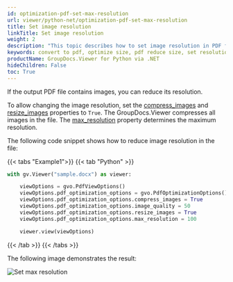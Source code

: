```yaml
---
id: optimization-pdf-set-max-resolution
url: viewer/python-net/optimization-pdf-set-max-resolution
title: Set image resolution
linkTitle: Set image resolution
weight: 2
description: "This topic describes how to set image resolution in PDF file using the GroupDocs.Viewer Python API."
keywords: convert to pdf, optimize size, pdf reduce size, set resolution
productName: GroupDocs.Viewer for Python via .NET
hideChildren: False
toc: True
---
```

If the output PDF file contains images, you can reduce its resolution.

To allow changing the image resolution, set the [compress_images](https://reference.groupdocs.com/viewer/python-net/groupdocs.viewer.options/pdfoptimizationoptions/#properties) and [resize_images](https://reference.groupdocs.com/viewer/python-net/groupdocs.viewer.options/pdfoptimizationoptions/#properties) properties to `True`. The GroupDocs.Viewer compresses all images in the file. The [max_resolution](https://reference.groupdocs.com/viewer/python-net/groupdocs.viewer.options/pdfoptimizationoptions/#properties) property determines the maximum resolution. 

The following code snippet shows how to reduce image resolution in the file:

{{< tabs "Example1">}}
{{< tab "Python" >}}
```python
with gv.Viewer("sample.docx") as viewer:

    viewOptions = gvo.PdfViewOptions()
    viewOptions.pdf_optimization_options = gvo.PdfOptimizationOptions()
    viewOptions.pdf_optimization_options.compress_images = True
    viewOptions.pdf_optimization_options.image_quality = 50
    viewOptions.pdf_optimization_options.resize_images = True
    viewOptions.pdf_optimization_options.max_resolution = 100

    viewer.view(viewOptions)
```
{{< /tab >}}
{{< /tabs >}}

The following image demonstrates the result:

![Set max resolution](/viewer/net/images/developer-guide/pdf-rendering/optimization/optimization-pdf-set-max-resolution.png)
